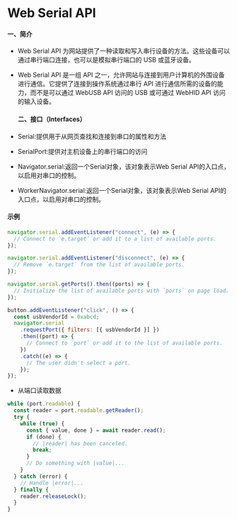 # Web Serial API

#### 一、简介

- Web Serial API 为网站提供了一种读取和写入串行设备的方法。这些设备可以通过串行端口连接，也可以是模拟串行端口的 USB 或蓝牙设备。
- Web Serial API 是一组 API 之一，允许网站与连接到用户计算机的外围设备进行通信。它提供了连接到操作系统通过串行 API 进行通信所需的设备的能力，而不是可以通过 WebUSB API 访问的 USB 或可通过 WebHID API 访问的输入设备。

  #### 二、接口（Interfaces）

- Serial:提供用于从网页查找和连接到串口的属性和方法
- SerialPort:提供对主机设备上的串行端口的访问
- Navigator.serial:返回一个Serial对象，该对象表示Web Serial API的入口点，以启用对串口的控制。
- WorkerNavigator.serial:返回一个Serial对象，该对象表示Web Serial API的入口点，以启用对串口的控制。

#### 示例

```javascript
navigator.serial.addEventListener("connect", (e) => {
  // Connect to `e.target` or add it to a list of available ports.
});

navigator.serial.addEventListener("disconnect", (e) => {
  // Remove `e.target` from the list of available ports.
});

navigator.serial.getPorts().then((ports) => {
  // Initialize the list of available ports with `ports` on page load.
});

button.addEventListener("click", () => {
  const usbVendorId = 0xabcd;
  navigator.serial
    .requestPort({ filters: [{ usbVendorId }] })
    .then((port) => {
      // Connect to `port` or add it to the list of available ports.
    })
    .catch((e) => {
      // The user didn't select a port.
    });
});
```

- 从端口读取数据

```javascript
while (port.readable) {
  const reader = port.readable.getReader();
  try {
    while (true) {
      const { value, done } = await reader.read();
      if (done) {
        // |reader| has been canceled.
        break;
      }
      // Do something with |value|...
    }
  } catch (error) {
    // Handle |error|...
  } finally {
    reader.releaseLock();
  }
}
```